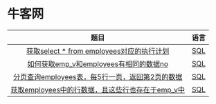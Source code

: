 # 牛客网

| 题目 | 语言 |
| :----: | :----: |
| [获取select * from employees对应的执行计划](https://www.nowcoder.com/practice/18f30bb19fd34abebcf7e6397c7fb5d8?tpId=82&tqId=29799&tPage=1&rp=&ru=/ta/sql&qru=/ta/sql/question-ranking) | [SQL](https://github.com/MuShiHuaShang/NowCoder/blob/master/SQL/%E8%8E%B7%E5%8F%96select%E5%AF%B9%E5%BA%94%E7%9A%84%E6%89%A7%E8%A1%8C%E8%AE%A1%E5%88%92.md) |
| [如何获取emp_v和employees有相同的数据no](https://www.nowcoder.com/practice/2435cc7b43c94d3b88ffbcfadc0241de?tpId=82&tqId=29815&tPage=1&rp=&ru=/ta/sql&qru=/ta/sql/question-ranking) | [SQL](https://github.com/MuShiHuaShang/NowCoder/blob/master/SQL/%E8%8E%B7%E5%8F%96emp_v%E5%92%8Cemployees%E7%9B%B8%E5%90%8C%E7%9A%84%E6%95%B0%E6%8D%AE.md) |
| [分页查询employees表，每5行一页，返回第2页的数据](https://www.nowcoder.com/practice/f24966e0cb8a49c192b5e65339bc8c03?tpId=82&tqId=29823&tPage=1&rp=&ru=/ta/sql&qru=/ta/sql/question-ranking) | [SQL](https://github.com/MuShiHuaShang/NowCoder/blob/master/SQL/%E5%88%86%E9%A1%B5%E6%9F%A5%E8%AF%A2employees%E8%A1%A8%EF%BC%8C%E6%AF%8F5%E8%A1%8C%E4%B8%80%E9%A1%B5%EF%BC%8C%E8%BF%94%E5%9B%9E%E7%AC%AC2%E9%A1%B5%E7%9A%84%E6%95%B0%E6%8D%AE.md) |
| [获取employees中的行数据，且这些行也存在于emp_v中](https://www.nowcoder.com/practice/2556c1fcc92c490d9bf331ab07dfb7dc?tpId=82&tqId=29826&tPage=1&rp=&ru=/ta/sql&qru=/ta/sql/question-ranking) | [SQL](https://github.com/MuShiHuaShang/NowCoder/blob/master/SQL/%E8%8E%B7%E5%8F%96employees%E4%B8%AD%E7%9A%84%E8%A1%8C%E6%95%B0%E6%8D%AE%EF%BC%8C%E4%B8%94%E8%BF%99%E4%BA%9B%E8%A1%8C%E4%B9%9F%E5%AD%98%E5%9C%A8%E4%BA%8Eemp_v%E4%B8%AD.md) |